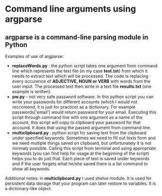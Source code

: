 # Command line arguments using argparse

## argparse is a command-line parsing module in Python
Examples of use of argparse:

 - **replaceWords.py** : the python script takes one argument from command line which represents the text file (in my case **test.txt**) from which it needs to extract text which will be processed. The code is replacing every occurence of **ADJECTIVE, NOUN or VERB** with words from the user input. The processed text then write in a text file **results.txt** (one example is written).
 - **pw.py** - not very safe password software. In this python script you can write your passwords for different accounts (which I would not reccomend, it is just for practice) as a dictionary. For example passwords['email'] would return password for your email. Executing this script through command line with one argument as a name of the account, this script will copy to clipboard your password for that accound. It does that using the passed argument from command line.  
- **multiclipboard.py** : python script for saving text from the clipboard under specified keywords. Sometimes we need to fill out texts form and we need multiple things saved on clipboard, but unfortunately it is not normaly possible. Calling this script from terminal and using appropriate keywords (you can find help for usage at the beginning of the script) helps you to do just that. Each piece of text is saved under keywords and if the user forgets what he/she saved there is a list command to show all keywords.


Additional notes: in **multiclipboard.py** I used shelve module. It is used for persistent data storage that your program can later restore to variables. It is a dictionary-like object.
